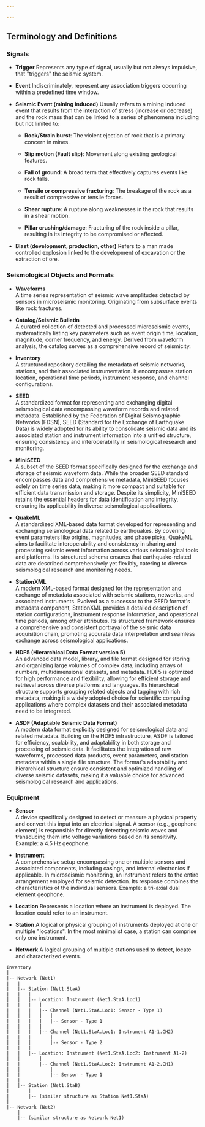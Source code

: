 ```yaml
---

---
```


## Terminology and Definitions

### Signals

- **Trigger**
Represents any type of signal, usually but not always impulsive, that "triggers" the seismic system.

- **Event**
Indiscriminately, represent any association triggers occurring within a predefined time window.

- **Seismic Event (mining induced)**
Usually refers to a mining induced event that results from the interaction of stress (increase or decrease) and the rock mass that can be linked to a series of phenomena including but not limited to:

     - **Rock/Strain burst**:  The violent ejection of rock that is a primary concern in mines.
  
     - **Slip motion (Fault slip)**: Movement along existing geological features.

     - **Fall of ground**: A broad term that effectively captures events like rock falls.

     - **Tensile or compressive fracturing**: The breakage of the rock as a result of compressive or tensile forces.

    - **Shear rupture**: A rupture along weaknesses in the rock that results in a shear motion.

     - **Pillar crushing/damage**:  Fracturing of the rock inside a pillar, resulting in its integrity to be compromised or affected.


- **Blast (development, production, other)**
Refers to a man made controlled explosion linked to the development of excavation or the extraction of ore. 

### Seismological Objects and Formats

- **Waveforms**  
A time series representation of seismic wave amplitudes detected by sensors in microseismic monitoring. Originating from subsurface events like rock fractures.

- **Catalog/Seismic Bulletin**  
  A curated collection of detected and processed microseismic events, systematically listing key parameters such as event origin time, location, magnitude, corner frequency, and energy. Derived from waveform analysis, the catalog serves as a comprehensive record of seismicity.

- **Inventory**  
  A structured repository detailing the metadata of seismic networks, stations, and their associated instrumentation. It encompasses station location, operational time periods, instrument response, and channel configurations.

- **SEED**  
  A standardized format for representing and exchanging digital seismological data encompassing waveform records and related metadata. Established by the Federation of Digital Seismographic Networks (FDSN), SEED (Standard for the Exchange of Earthquake Data) is widely adopted for its ability to consolidate seismic data and its associated station and instrument information into a unified structure, ensuring consistency and interoperability in seismological research and monitoring.

- **MiniSEED**  
  A subset of the SEED format specifically designed for the exchange and storage of seismic waveform data. While the broader SEED standard encompasses data and comprehensive metadata, MiniSEED focuses solely on time series data, making it more compact and suitable for efficient data transmission and storage. Despite its simplicity, MiniSEED retains the essential headers for data identification and integrity, ensuring its applicability in diverse seismological applications.

- **QuakeML**  
  A standardized XML-based data format developed for representing and exchanging seismological data related to earthquakes. By covering event parameters like origins, magnitudes, and phase picks, QuakeML aims to facilitate interoperability and consistency in sharing and processing seismic event information across various seismological tools and platforms. Its structured schema ensures that earthquake-related data are described comprehensively yet flexibly, catering to diverse seismological research and monitoring needs.

- **StationXML**  
  A modern XML-based format designed for the representation and exchange of metadata associated with seismic stations, networks, and associated instruments. Evolved as a successor to the SEED format's metadata component, StationXML provides a detailed description of station configurations, instrument response information, and operational time periods, among other attributes. Its structured framework ensures a comprehensive and consistent portrayal of the seismic data acquisition chain, promoting accurate data interpretation and seamless exchange across seismological applications.

- **HDF5 (Hierarchical Data Format version 5)**  
  An advanced data model, library, and file format designed for storing and organizing large volumes of complex data, including arrays of numbers, multidimensional datasets, and metadata. HDF5 is optimized for high performance and flexibility, allowing for efficient storage and retrieval across diverse platforms and languages. Its hierarchical structure supports grouping related objects and tagging with rich metadata, making it a widely adopted choice for scientific computing applications where complex datasets and their associated metadata need to be integrated.

- **ASDF (Adaptable Seismic Data Format)**  
  A modern data format explicitly designed for seismological data and related metadata. Building on the HDF5 infrastructure, ASDF is tailored for efficiency, scalability, and adaptability in both storage and processing of seismic data. It facilitates the integration of raw waveforms, processed data products, event parameters, and station metadata within a single file structure. The format's adaptability and hierarchical structure ensure consistent and optimized handling of diverse seismic datasets, making it a valuable choice for advanced seismological research and applications.

### Equipment

- **Sensor**  
  A device specifically designed to detect or measure a physical property and convert this input into an electrical signal. A sensor (e.g., geophone element) is responsible for directly detecting seismic waves and transducing them into voltage variations based on its sensitivity. Example: a 4.5 Hz geophone.

- **Instrument**  
  A comprehensive setup encompassing one or multiple sensors and associated components, including casings, and internal electronics if applicable. In microseismic monitoring, an instrument refers to the entire arrangement employed for seismic detection. Its response combines the characteristics of the individual sensors. Example: a tri-axial dual element geophone.

- **Location**
Represents a location where an instrument is deployed. The location could refer to an instrument.

- **Station**
A logical or physical grouping of instruments deployed at one or multiple "locations". In the most minimalist case, a station can comprise only one instrument.

- **Network**
A logical grouping of multiple stations used to detect, locate and characterized events.

```
Inventory
|
|-- Network (Net1)
|   |
|   |-- Station (Net1.StaA)
|   |   |
|   |   |-- Location: Instrument (Net1.StaA.Loc1)
|   |   |   |
|   |   |   |-- Channel (Net1.StaA.Loc1: Sensor - Type 1)
|   |   |   |   |
|   |   |   |   |-- Sensor - Type 1
|   |   |   |
|   |   |   |-- Channel (Net1.StaA.Loc1: Instrument A1-1.CH2)
|   |   |       |
|   |   |       |-- Sensor - Type 2
|   |   |
|   |   |-- Location: Instrument (Net1.StaA.Loc2: Instrument A1-2)
|   |       |
|   |       |-- Channel (Net1.StaA.Loc2: Instrument A1-2.CH1)
|   |           |
|   |           |-- Sensor - Type 1
|   |
|   |-- Station (Net1.StaB)
|       |
|       |-- (similar structure as Station Net1.StaA)
|
|-- Network (Net2)
    |
    |-- (similar structure as Network Net1)
```


<!--stackedit_data:
eyJoaXN0b3J5IjpbMTgyMDgyMDMzMiwyMTM2NTI3NDE0LC0zNj
I4ODkzNCwtMjAzMDk0MTE3OSwzNjk0Mzk2OTIsMTY2OTY4OTkw
MCwtMTA3ODM2ODA1Nl19
-->
